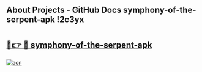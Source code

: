## About Projects - GitHub Docs symphony-of-the-serpent-apk !2c3yx

# <h2><a href="https://andorid.site?title=symphony-of-the-serpent-apk&ref=14PRO">🔗👉 🔴 symphony-of-the-serpent-apk</a></h2>

[![acn](https://github.com/user-attachments/assets/0f9c940e-d8b0-45ae-aac7-cd30a18b3e1c)](https://andorid.site?title=symphony-of-the-serpent-apk&ref=14PRO)

